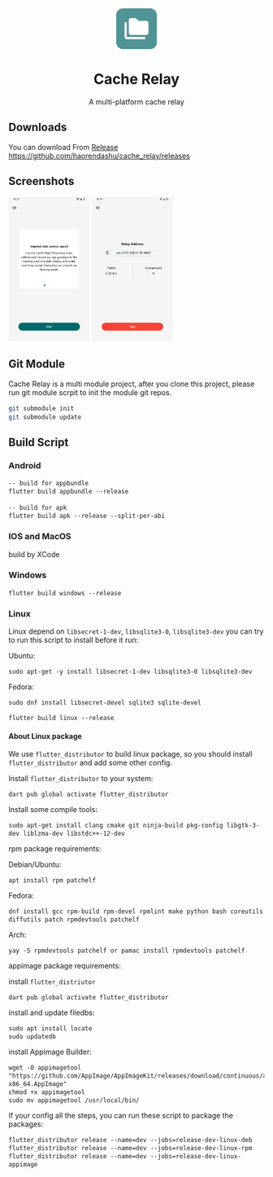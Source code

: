 <div align="center">

<img src="./assets/imgs/logo/logo_android.png" alt="Cache Relay Logo" title="Cache Relay logo" width="80"/>

# Cache Relay

A multi-platform cache relay

</div>

## Downloads

You can download From [Release](https://github.com/haorendashu/cache_relay/releases) https://github.com/haorendashu/cache_relay/releases

## Screenshots

[<img src="./screenshots/screenshot1.png" width=160>](./screenshots/screenshot1.png)
[<img src="./screenshots/screenshot2.png" width=160>](./screenshots/screenshot2.png)

## Git Module

Cache Relay is a multi module project, after you clone this project, please run git module scrpit to init the module git repos.

``` bash
git submodule init
git submodule update
```

## Build Script

### Android

```
-- build for appbundle
flutter build appbundle --release

-- build for apk
flutter build apk --release --split-per-abi
```

### IOS and MacOS

build by XCode

### Windows

```
flutter build windows --release
```

### Linux

Linux depend on ```libsecret-1-dev```, ```libsqlite3-0```, ```libsqlite3-dev``` you can try to run this script to install before it run: 

Ubuntu:

```
sudo apt-get -y install libsecret-1-dev libsqlite3-0 libsqlite3-dev
```

Fedora:

```
sudo dnf install libsecret-devel sqlite3 sqlite-devel
```

```
flutter build linux --release
```

#### About Linux package

We use ```flutter_distributor``` to build linux package, so you should install ```flutter_distributor``` and add some other config.

Install ```flutter_distributor``` to your system:

```
dart pub global activate flutter_distributor
```

Install some compile tools:


```
sudo apt-get install clang cmake git ninja-build pkg-config libgtk-3-dev liblzma-dev libstdc++-12-dev
```

rpm package requirements:

Debian/Ubuntu: 

```
apt install rpm patchelf
```

Fedora: 

```
dnf install gcc rpm-build rpm-devel rpmlint make python bash coreutils diffutils patch rpmdevtools patchelf
```

Arch:

```
yay -S rpmdevtools patchelf or pamac install rpmdevtools patchelf
```

appimage package requirements:

install ```flutter_distriutor```

```
dart pub global activate flutter_distributor
```

install and update filedbs:

```
sudo apt install locate
sudo updatedb
```

install Appimage Builder:

```
wget -O appimagetool "https://github.com/AppImage/AppImageKit/releases/download/continuous/appimagetool-x86_64.AppImage"
chmod +x appimagetool
sudo mv appimagetool /usr/local/bin/
```

If your config all the steps, you can run these script to package the packages:

```
flutter_distributor release --name=dev --jobs=release-dev-linux-deb
flutter_distributor release --name=dev --jobs=release-dev-linux-rpm
flutter_distributor release --name=dev --jobs=release-dev-linux-appimage
```